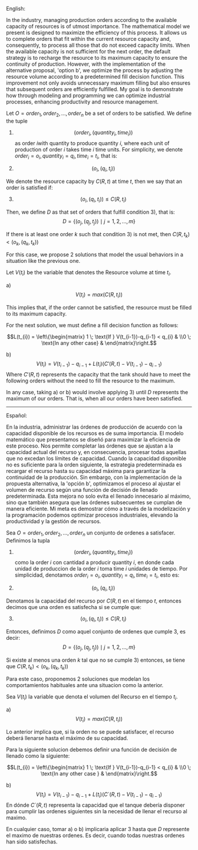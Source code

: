 English:

In the industry, managing production orders according to the available capacity of resources is of utmost importance. The mathematical model we present is designed to maximize the efficiency of this process. It allows us to complete orders that fit within the current resource capacity and, consequently, to process all those that do not exceed capacity limits. When the available capacity is not sufficient for the next order, the default strategy is to recharge the resource to its maximum capacity to ensure the continuity of production. However, with the implementation of the alternative proposal, 'option b', we optimize the process by adjusting the resource volume according to a predetermined fill decision function. This improvement not only avoids unnecessary maximum filling but also ensures that subsequent orders are efficiently fulfilled. My goal is to demonstrate how through modeling and programming we can optimize industrial processes, enhancing productivity and resource management.

Let $O = order_{1}, order_{2}, ..., order_{n}$ be a set of orders to be satisfied.
We define the tuple
1) $$(order_{i},(quantity_{i} , time_{i}))$$
as order $i$with quantity to produce quantity $i$, where each unit of production of order $i$ takes time $i$ time units.
For simplicity, we denote $order_{i} = o_{i}, quantity_{i} = q_{i}, time_{i} = t_{i}$, that is:

2) $$(o_{i},(q_{i} , t_{i}))$$

We denote the resource capacity by $C(R,t)$ at time $t$, then we say that an order is satisfied if:

3) $$(o_{i},(q_{i} , t_{i})) \leq C(R,t_{i})$$

Then, we define $D$ as that set of orders that fulfill condition 3), that is:
$$D = \{{(o_{j},(q_{j} , t_{j}))\mid j = 1,2,...,m}\}$$

If there is at least one order $k$ such that condition 3) is not met, then $C(R,t_{k}) < (o_{k},(q_{k} , t_{k}))$

For this case, we propose 2 solutions that model the usual behaviors in a situation like the previous one.

Let $V(t_{i})$ be the variable that denotes the Resource volume at time $t_{i}$.

a) $$V(t_{i}) = max(C(R,t_{i}))$$

This implies that, if the order cannot be satisfied, the resource must be filled to its maximum capacity.

For the next solution, we must define a fill decision function as follows:

$$L(t_{i}) = \left\{\begin{matrix} 1 \; \text{If } V(t_{i-1})-q_{i-1} < q_{i} & \\0 \; \text{In any other case} & \end{matrix}\right.$$

b) $$V(t_{i}) = V(t_{i-1})-q_{i-1} +L(t_{i})(C'(R,t)-V(t_{i-1})-q_{i-1})$$
Where $C'(R,t)$ represents the capacity that the tank should have to meet the following orders without the need to fill the resource to the maximum.

In any case, taking a) or b) would involve applying 3) until $D$ represents the maximum of our orders. That is, when all our orders have been satisfied.

____

Español:

En la industria, administrar las órdenes de producción de acuerdo con la capacidad disponible de los recursos es de suma importancia. El modelo matemático que presentamos se diseñó para maximizar la eficiencia de este proceso. Nos permite completar las órdenes que se ajustan a la capacidad actual del recurso y, en consecuencia, procesar todas aquellas que no excedan los límites de capacidad. Cuando la capacidad disponible no es suficiente para la orden siguiente, la estrategia predeterminada es recargar el recurso hasta su capacidad máxima para garantizar la continuidad de la producción. Sin embargo, con la implementación de la propuesta alternativa, la 'opción b', optimizamos el proceso al ajustar el volumen de recurso según una función de decisión de llenado predeterminada. Esta mejora no solo evita el llenado innecesario al máximo, sino que también asegura que las órdenes subsecuentes se cumplan de manera eficiente. Mi meta es demostrar cómo a través de la modelización y la programación podemos optimizar procesos industriales, elevando la productividad y la gestión de recursos.

Sea $O = {order_{1}, order_{2} ,..., order_{n}}$ un conjunto de ordenes a satisfacer.
Definimos la tupla
1) $$(order_{i},(quantity_{i} , time_{i}))$$
como la order $i$ con cantidad a producir quantity $i$, en donde cada unidad de produccion de la order $i$ toma time $i$ unidades de tiempo.
Por simplicidad, denotamos  $order_{i} = o_{i}, quantity_{i} = q_{i}, time_{i} = t_{i}$, esto es:

2) $$(o_{i},(q_{i} , t_{i}))$$

Denotamos la capacidad del recurso por $C(R,t)$ en el tiempo $t$, entonces decimos que una orden es satisfecha si se cumple que:

3) $$(o_{i},(q_{i} , t_{i}))\leq C(R,t_{i})$$

Entonces, definimos $D$ como aquel conjunto de ordenes que cumple $3$, es decir:
$$D = \{{(o_{j},(q_{j} , t_{j}))\mid j = 1,2,...,m}\}$$

Si existe al menos una orden $k$ tal que no se cumple $3)$ entonces, se tiene que $C(R,t_{k})<(o_{k},(q_{k} , t_{k}))$

Para este caso, proponemos 2 soluciones que modelan los comportamientos habituales ante una situacion como la anterior.

Sea $V(t_{i})$ la variable que denota el volumen del Recurso en el tiempo $t_{i}$.

a) $$V(t_{i}) = max(C(R,t_{i}))$$

Lo anterior implica que, si la orden no se puede satisfacer, el recurso deberá llenarse hasta el máximo de su capacidad.

Para la siguiente solucion debemos definir una función de decisión de llenado como la siguiente:

$$L(t_{i}) = \left\{\begin{matrix} 1 \; \text{If } V(t_{i-1})-q_{i-1} < q_{i} & \\0 \; \text{In any other case
} & \end{matrix}\right.$$

b) $$V(t_{i}) = V(t_{i-1})-q_{i-1} +L(t_{i})(C´(R,t)-V(t_{i-1})-q_{i-1})$$
En dónde $C´(R,t)$ representa la capacidad que el tanque debería disponer para cumplir las ordenes siguientes sin la necesidad de llenar el recurso al maximo.

En cualquier caso, tomar a) o b) implicaria aplicar 3 hasta que $D$ represente el maximo de nuestras ordenes. Es decir, cuando todas nuestras ordenes han sido satisfechas.


